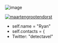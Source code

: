 ![image](https://media.discordapp.net/attachments/942510707184914454/1050829593516441732/a_72de8fbd19ca8c7e136641d77e05dac2.gif?width=1280&height=720)

<a href="http://solo.to/pacto/" target="blank"><img align="center" src="https://img.shields.io/badge/-SOCIAL-7CB342?width=115&height=200?width=200&height=94?style=for-the-badge&labelColor=ffffff" alt="maartengrootendorst"/></a>


-   self.name = "Ryan"
-   self.contacts = {
-   Twitter: "detectavel"
